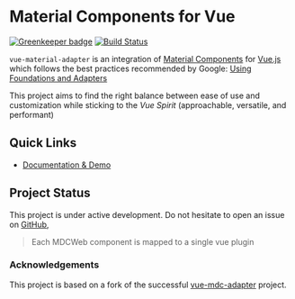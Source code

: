 # Material Components for Vue

[![Greenkeeper badge](https://badges.greenkeeper.io/pgbross/vue-material-adapter.svg)](https://greenkeeper.io/)
[![Build Status](https://travis-ci.com/pgbross/vue-material-adapter.svg?branch=master)](https://travis-ci.com/pgbross/vue-material-adapter)

`vue-material-adapter` is an integration of
[Material Components](https://material.io/components/web/)
for [Vue.js](https://vuejs.org) which follows the best practices
recommended by Google:
[Using Foundations and Adapters](https://github.com/material-components/material-components-web/blob/master/docs/integrating-into-frameworks.md#the-advanced-approach-using-foundations-and-adapters)

This project aims to find the right balance between ease of use and
customization while sticking to the _Vue Spirit_ (approachable, versatile, and performant)

## Quick Links

- [Documentation & Demo](https://pgbross.github.io/vue-material-adapter)

## Project Status

This project is under active development.
Do not hesitate to open an issue on [GitHub](https://github.com/pgbross/vue-material-adapter/issues),

> Each MDCWeb component is mapped to a single vue plugin

### Acknowledgements

This project is based on a fork of the successful [vue-mdc-adapter](https://stasson.github.io/vue-mdc-adapter) project.
